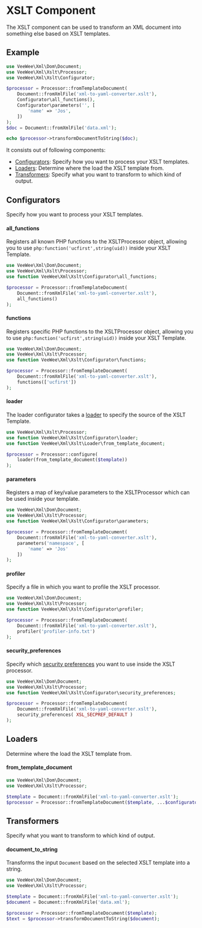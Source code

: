 # XSLT Component

The XSLT component can be used to transform an XML document into something else based on XSLT templates.

## Example

```php
use VeeWee\Xml\Dom\Document;
use VeeWee\Xml\Xslt\Processor;
use VeeWee\Xml\Xslt\Configurator;

$processor = Processor::fromTemplateDocument(
    Document::fromXmlFile('xml-to-yaml-converter.xslt'),
    Configurator\all_functions(),
    Configurator\parameters('', [
        'name' => 'Jos',    
    ])
);
$doc = Document::fromXmlFile('data.xml');

echo $processor->transformDocumentToString($doc);
```

It consists out of following components:

* [Configurators](#configurators): Specify how you want to process your XSLT templates.
* [Loaders](#loaders): Determine where the load the XSLT template from.
* [Transformers](#transformers): Specify what you want to transform to which kind of output.


## Configurators

Specify how you want to process your XSLT templates.

#### all_functions

Registers all known PHP functions to the XSLTProcessor object, allowing you to use `php:function('ucfirst',string(uid))` inside your XSLT Template.

```php
use VeeWee\Xml\Dom\Document;
use VeeWee\Xml\Xslt\Processor;
use function VeeWee\Xml\Xslt\Configurator\all_functions;

$processor = Processor::fromTemplateDocument(
    Document::fromXmlFile('xml-to-yaml-converter.xslt'),
    all_functions()
);
```

#### functions

Registers specific PHP functions to the XSLTProcessor object, allowing you to use `php:function('ucfirst',string(uid))` inside your XSLT Template.

```php
use VeeWee\Xml\Dom\Document;
use VeeWee\Xml\Xslt\Processor;
use function VeeWee\Xml\Xslt\Configurator\functions;

$processor = Processor::fromTemplateDocument(
    Document::fromXmlFile('xml-to-yaml-converter.xslt'),
    functions(['ucfirst'])
);
```

#### loader

The loader configurator takes a [loader](#loaders) to specify the source of the XSLT Template.

```php
use VeeWee\Xml\Xslt\Processor;
use function VeeWee\Xml\Xslt\Configurator\loader;
use function VeeWee\Xml\Xslt\Loader\from_template_document;

$processor = Processor::configure(
    loader(from_template_document($template))
);
```

#### parameters

Registers a map of key/value parameters to the XSLTProcessor which can be used inside your template.

```php
use VeeWee\Xml\Dom\Document;
use VeeWee\Xml\Xslt\Processor;
use function VeeWee\Xml\Xslt\Configurator\parameters;

$processor = Processor::fromTemplateDocument(
    Document::fromXmlFile('xml-to-yaml-converter.xslt'),
    parameters('namespace', [
        'name' => 'Jos'
    ])
);
```

#### profiler

Specify a file in which you want to profile the XSLT processor.

```php
use VeeWee\Xml\Dom\Document;
use VeeWee\Xml\Xslt\Processor;
use function VeeWee\Xml\Xslt\Configurator\profiler;

$processor = Processor::fromTemplateDocument(
    Document::fromXmlFile('xml-to-yaml-converter.xslt'),
    profiler('profiler-info.txt')
);
```

#### security_preferences

Specify which [security preferences](https://www.php.net/manual/en/xsltprocessor.setsecurityprefs.php) you want to use inside the XSLT processor. 

```php
use VeeWee\Xml\Dom\Document;
use VeeWee\Xml\Xslt\Processor;
use function VeeWee\Xml\Xslt\Configurator\security_preferences;

$processor = Processor::fromTemplateDocument(
    Document::fromXmlFile('xml-to-yaml-converter.xslt'),
    security_preferences( XSL_SECPREF_DEFAULT )
);
```

## Loaders

Determine where the load the XSLT template from.

#### from_template_document

```php
use VeeWee\Xml\Dom\Document;
use VeeWee\Xml\Xslt\Processor;

$template = Document::fromXmlFile('xml-to-yaml-converter.xslt');
$processor = Processor::fromTemplateDocument($template, ...$configurators);
```

## Transformers

Specify what you want to transform to which kind of output.

#### document_to_string

Transforms the input `Document` based on the selected XSLT template into a string.

```php
use VeeWee\Xml\Dom\Document;
use VeeWee\Xml\Xslt\Processor;

$template = Document::fromXmlFile('xml-to-yaml-converter.xslt');
$document = Document::fromXmlFile('data.xml');

$processor = Processor::fromTemplateDocument($template);
$text = $processor->transformDocumentToString($document);
```
